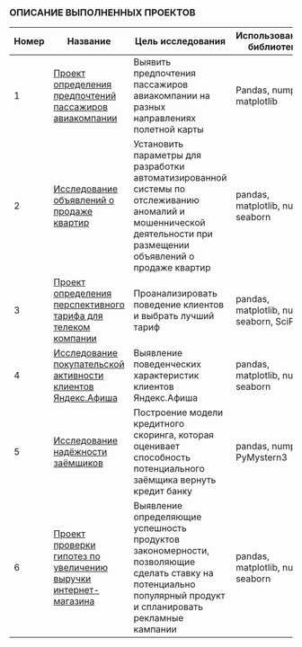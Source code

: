 ### ОПИСАНИЕ ВЫПОЛНЕННЫХ ПРОЕКТОВ

| Номер | Название | Цель исследования | Использованные библиотеки
| ------ | ------ | ------ | ------ |
| 1 | [Проект определения предпочтений пассажиров авиакомпании](https://github.com/AzElvira/Elya_pro/tree/master/Proekt_opredeleniya_predpochtenii_passazhirov_aviakompanii) | Выявить предпочтения пассажиров авиакомпании на разных направлениях полетной карты | Pandas, numpy, matplotlib |
| 2 | [Исследование объявлений о продаже квартир](https://github.com/AzElvira/Elya_pro/tree/master/Issledovanie_obyavlenii_o_prodazhe_kvartir) | Установить параметры для разработки автоматизированной системы по отслеживанию аномалий и мошеннической деятельности при размещении объявлений о продаже квартир | pandas, matplotlib, numpy, seaborn |
| 3 | [Проект определения перспективного тарифа для телеком компании](https://github.com/AzElvira/Elya_pro/tree/master/Proekt_opredelenie_perspektivnogo_tarifa_dlya_telecom_companii) | Проанализировать поведение клиентов и выбрать лучший тариф | pandas, matplotlib, numpy, seaborn, SciPy |
| 4 | [Исследование покупательской активности клиентов Яндекс.Афиша](https://github.com/AzElvira/Elya_pro/tree/master/Issledovanie_pokupatelskoi_aktivnosti_klientov_Yandex_afisha) | Выявление поведенческих характеристик клиентов Яндекс.Афиша | pandas, matplotlib, numpy, seaborn |
| 5 | [Исследование надёжности заёмщиков](https://github.com/AzElvira/Elya_pro/tree/master/Issledovanie_nadezhnosti_zayomshikov) | Построение модели кредитного скоринга, которая оценивает способность потенциального заёмщика вернуть кредит банку | pandas, numpy, PyMystern3 |
| 6 | [Проект проверки гипотез по увеличению выручки интернет-магазина](https://github.com/AzElvira/Elya_pro/tree/master/Proekt_proverki_gipotez_po_uvelicheniyu_viruchki_internet_magazina) | Выявление определяющие успешность продуктов закономерности, позволяющие сделать ставку на потенциально популярный продукт и спланировать рекламные кампании | pandas, matplotlib, numpy, seaborn |
